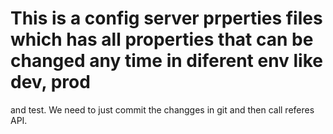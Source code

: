 # This is a config server prperties files which has all properties that can be changed any time in diferent env like dev, prod
and test. We need to just commit the changges in git and then call referes API.
